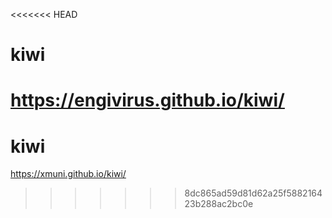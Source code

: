 <<<<<<< HEAD
# kiwi

https://engivirus.github.io/kiwi/
=======
# kiwi

https://xmuni.github.io/kiwi/
>>>>>>> 8dc865ad59d81d62a25f588216423b288ac2bc0e
